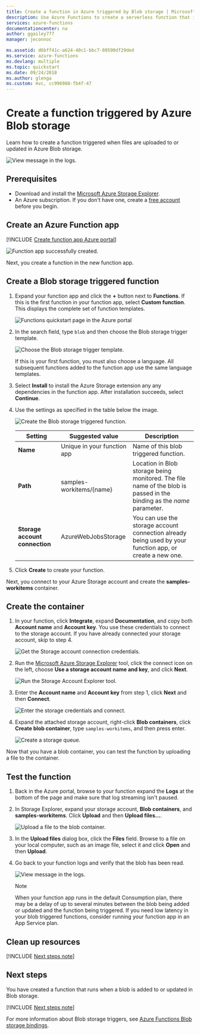 ```yaml
---
title: Create a function in Azure triggered by Blob storage | Microsoft Docs
description: Use Azure Functions to create a serverless function that is invoked by items added to Azure Blob storage.
services: azure-functions
documentationcenter: na
author: ggailey777
manager: jeconnoc

ms.assetid: d6bff41c-a624-40c1-bbc7-80590df29ded
ms.service: azure-functions
ms.devlang: multiple
ms.topic: quickstart
ms.date: 09/24/2018
ms.author: glenga
ms.custom: mvc, cc996988-fb4f-47
---
```

# Create a function triggered by Azure Blob storage

Learn how to create a function triggered when files are uploaded to or updated in Azure Blob storage.

![View message in the logs.](./media/functions-create-storage-blob-triggered-function/function-app-in-portal-editor.png)

## Prerequisites

+ Download and install the [Microsoft Azure Storage Explorer](http://storageexplorer.com/).
+ An Azure subscription. If you don't have one, create a [free account](https://azure.microsoft.com/free/?WT.mc_id=A261C142F) before you begin.

## Create an Azure Function app

[!INCLUDE [Create function app Azure portal](../../includes/functions-create-function-app-portal.md)]

![Function app successfully created.](./media/functions-create-first-azure-function/function-app-create-success.png)

Next, you create a function in the new function app.

<a name="create-function"></a>

## Create a Blob storage triggered function

1. Expand your function app and click the **+** button next to **Functions**. If this is the first function in your function app, select **Custom function**. This displays the complete set of function templates.

    ![Functions quickstart page in the Azure portal](./media/functions-create-storage-blob-triggered-function/add-first-function.png)

1. In the search field, type `blob` and then choose the Blob storage trigger template.

    ![Choose the Blob storage trigger template.](./media/functions-create-storage-blob-triggered-function/functions-create-blob-storage-trigger-portal.png)

    If this is your first function, you must also choose a language. All subsequent functions added to the function app use the same language templates.

1. Select **Install** to install the Azure Storage extension any any dependencies in the function app. After installation succeeds, select **Continue**.

1. Use the settings as specified in the table below the image.

    ![Create the Blob storage triggered function.](./media/functions-create-storage-blob-triggered-function/functions-create-blob-storage-trigger-portal-2.png)

    | Setting | Suggested value | Description |
    |---|---|---|
    | **Name** | Unique in your function app | Name of this blob triggered function. |
    | **Path**   | samples-workitems/{name}    | Location in Blob storage being monitored. The file name of the blob is passed in the binding as the _name_ parameter.  |
    | **Storage account connection** | AzureWebJobsStorage | You can use the storage account connection already being used by your function app, or create a new one.  |

1. Click **Create** to create your function.

Next, you connect to your Azure Storage account and create the **samples-workitems** container.

## Create the container

1. In your function, click **Integrate**, expand **Documentation**, and copy both **Account name** and **Account key**. You use these credentials to connect to the storage account. If you have already connected your storage account, skip to step 4.

    ![Get the Storage account connection credentials.](./media/functions-create-storage-blob-triggered-function/functions-storage-account-connection.png)

1. Run the [Microsoft Azure Storage Explorer](http://storageexplorer.com/) tool, click the connect icon on the left, choose **Use a storage account name and key**, and click **Next**.

    ![Run the Storage Account Explorer tool.](./media/functions-create-storage-blob-triggered-function/functions-storage-manager-connect-1.png)

1. Enter the **Account name** and **Account key** from step 1, click **Next** and then **Connect**. 

    ![Enter the storage credentials and connect.](./media/functions-create-storage-blob-triggered-function/functions-storage-manager-connect-2.png)

1. Expand the attached storage account, right-click **Blob containers**, click **Create blob container**, type `samples-workitems`, and then press enter.

    ![Create a storage queue.](./media/functions-create-storage-blob-triggered-function/functions-storage-manager-create-blob-container.png)

Now that you have a blob container, you can test the function by uploading a file to the container.

## Test the function

1. Back in the Azure portal, browse to your function expand the **Logs** at the bottom of the page and make sure that log streaming isn't paused.

1. In Storage Explorer, expand your storage account, **Blob containers**, and **samples-workitems**. Click **Upload** and then **Upload files...**.

    ![Upload a file to the blob container.](./media/functions-create-storage-blob-triggered-function/functions-storage-manager-upload-file-blob.png)

1. In the **Upload files** dialog box, click the **Files** field. Browse to a file on your local computer, such as an image file, select it and click **Open** and then **Upload**.

1. Go back to your function logs and verify that the blob has been read.

   ![View message in the logs.](./media/functions-create-storage-blob-triggered-function/functions-blob-storage-trigger-view-logs.png)

    >[!NOTE]
    > When your function app runs in the default Consumption plan, there may be a delay of up to several minutes between the blob being added or updated and the function being triggered. If you need low latency in your blob triggered functions, consider running your function app in an App Service plan.

## Clean up resources

[!INCLUDE [Next steps note](../../includes/functions-quickstart-cleanup.md)]

## Next steps

You have created a function that runs when a blob is added to or updated in Blob storage. 

[!INCLUDE [Next steps note](../../includes/functions-quickstart-next-steps.md)]

For more information about Blob storage triggers, see [Azure Functions Blob storage bindings](functions-bindings-storage-blob.md).
